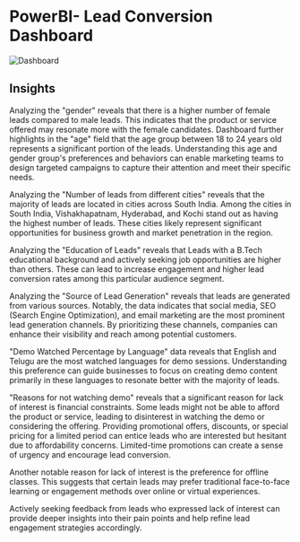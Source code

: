 # PowerBI- Lead Conversion Dashboard
![Dashboard](https://github.com/Shreyasoni11/PowerBI-lead_Conversion_Dashboard/assets/136992653/7385dead-b5f6-4bae-9319-be8043fdbd0b)

## Insights



Analyzing the "gender" reveals that there is a higher number of female leads compared to male leads. This indicates that the product or service offered may resonate more with the female candidates. Dashboard further highlights in the "age" field that the age group between 18 to 24 years old represents a significant portion of the leads. Understanding this age and gender group's preferences and behaviors can enable marketing teams to design targeted campaigns to capture their attention and meet their specific needs.


Analyzing the "Number of leads from different cities" reveals that the majority of leads are located in cities across South India. Among the cities in South India, Vishakhapatnam, Hyderabad, and Kochi stand out as having the highest number of leads. These cities likely represent significant opportunities for business growth and market penetration in the region.


Analyzing the "Education of Leads" reveals that Leads with a B.Tech educational background and actively seeking job opportunities are higher than others. These can lead to increase engagement and higher lead conversion rates among this particular audience segment.


Analyzing the "Source of Lead Generation" reveals that leads are generated from various sources. Notably, the data indicates that social media, SEO (Search Engine Optimization), and email marketing are the most prominent lead generation channels. By prioritizing these channels, companies can enhance their visibility and reach among potential customers.


"Demo Watched Percentage by Language" data reveals that English and Telugu are the most watched languages for demo sessions. Understanding this preference can guide businesses to focus on creating demo content primarily in these languages to resonate better with the majority of leads.


"Reasons for not watching demo" reveals that a significant reason for lack of interest is financial constraints. Some leads might not be able to afford the product or service, leading to disinterest in watching the demo or considering the offering. Providing promotional offers, discounts, or special pricing for a limited period can entice leads who are interested but hesitant due to affordability concerns. Limited-time promotions can create a sense of urgency and encourage lead conversion.


Another notable reason for lack of interest is the preference for offline classes. This suggests that certain leads may prefer traditional face-to-face learning or engagement methods over online or virtual experiences. 


Actively seeking feedback from leads who expressed lack of interest can provide deeper insights into their pain points and help refine lead engagement strategies accordingly.
